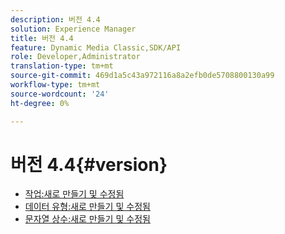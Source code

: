 ```yaml
---
description: 버전 4.4
solution: Experience Manager
title: 버전 4.4
feature: Dynamic Media Classic,SDK/API
role: Developer,Administrator
translation-type: tm+mt
source-git-commit: 469d1a5c43a972116a8a2efb0de5708800130a99
workflow-type: tm+mt
source-wordcount: '24'
ht-degree: 0%

---
```



# 버전 4.4{#version}

* [작업:새로 만들기 및 수정됨](r-4-4-operations.md)
* [데이터 유형:새로 만들기 및 수정됨](r-4-4-types.md)
* [문자열 상수:새로 만들기 및 수정됨](r-4-4-string-constants.md)
